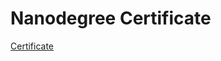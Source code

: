 # Nanodegree Certificate

 [Certificate](https://drive.google.com/file/d/0B-tXdtO-3Os_cnVvX1RPcDlDMGs/view?usp=sharing)
